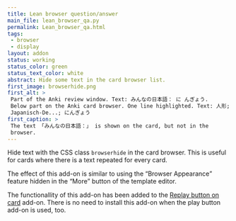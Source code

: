 ```yaml
---
title: Lean browser question/answer
main_file: lean_browser_qa.py
permalink: Lean_browser_qa.html
tags:
 - browser
 - display
layout: addon
status: working
status_color: green
status_text_color: white
abstract: Hide some text in the card browser list.
first_image: browserhide.png
first_alt: >
 Part of the Anki review window. Text: みんなの日本語： に んぎょう.
 Below part on the Anki card browser. One line highlighted. Text: 人形;
 Japanisch-De...; にんぎょう
first_caption: >
 The text 「みんなの日本語：」 is shown on the card, but not in the
 browser.
---
```

Hide text with the CSS class `browserhide` in the card browser. This
is useful for cards where there is a text repeated for every card.

The effect of this add-on is similar to using the <q>Browser Appearance</q>
feature hidden in the <q>More</q> button of the template editor.

The functionallity of this add-on has been added to the
[Replay button on card](Play_button.html) add-on. There is no need
to install this add-on when the play button add-on is used, too.
